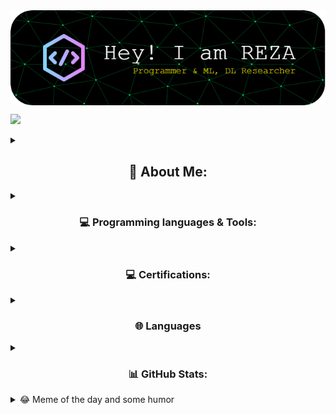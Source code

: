 <img align="middle" alt="Coding" width="800" src="./github-header-image.png">

[![](https://visitcount.itsvg.in/api?id=seyed-mohammadreza-mousavi&icon=5&color=12)](https://visitcount.itsvg.in)
<details><summary>
<h2 align="center">
💫 About Me:
</h2></summary>
🌱 I’m currently learning Camtasia<br>👨‍💻 All of my projects are available at seyed-mohammadreza-mousavi<br>💬 Ask me about Deep learning, transformers and related technologies.<br>📫 How to reach me mohammadreza92299@gmail.com<br>⚡ Fun fact Fast-Food fanatic, Pizza.
<details><summary>
<h2 align="center">
🌐 Follow me on:
</h2></summary>

[![Instagram](https://img.shields.io/badge/Instagram-%23E4405F.svg?logo=Instagram&logoColor=white)](https://instagram.com/smohammadrezamoosavi) [![LinkedIn](https://img.shields.io/badge/LinkedIn-%410078A5.svg?logo=linkedin&logoColor=white)](https://linkedin.com/in/seyed-mohammadreza-mousavi) [![Telegram](https://img.shields.io/badge/Telegram-%230077B5.svg?logo=Telegram&logoColor=white)](https://web.telegram.com/smohammadrezamoosavi) [![Github](https://img.shields.io/badge/Github-%817077E1.svg?logo=Github&logoColor=Orange)]([https://web.telegram.com/smohammadrezamoosavi](https://github.com/seyed-mohammadreza-mousavi/))
</details>
</details>
<details><summary>
<h3 align="center">
💻 Programming languages & Tools:
</h3></summary>

![C++](https://img.shields.io/badge/c++-%2300599C.svg?style=plastic&logo=c%2B%2B&logoColor=white) ![HTML5](https://img.shields.io/badge/html5-%23E34F26.svg?style=plastic&logo=html5&logoColor=white) ![R](https://img.shields.io/badge/r-%23276DC3.svg?style=plastic&logo=r&logoColor=white) ![Python](https://img.shields.io/badge/python-3670A0?style=plastic&logo=python&logoColor=ffdd54) ![PHP](https://img.shields.io/badge/php-%23777BB4.svg?style=plastic&logo=php&logoColor=white) ![Anaconda](https://img.shields.io/badge/Anaconda-%2344A833.svg?style=plastic&logo=anaconda&logoColor=white) ![TensorFlow](https://img.shields.io/badge/TensorFlow-%23FF6F00.svg?style=plastic&logo=TensorFlow&logoColor=white) ![Pandas](https://img.shields.io/badge/pandas-%23150458.svg?style=plastic&logo=pandas&logoColor=white) ![NumPy](https://img.shields.io/badge/numpy-%23013243.svg?style=plastic&logo=numpy&logoColor=white) ![Scipy](https://img.shields.io/badge/SciPy-%230C55A5.svg?style=plastic&logo=scipy&logoColor=%white) ![Matplotlib](https://img.shields.io/badge/Matplotlib-%23ffffff.svg?style=plastic&logo=Matplotlib&logoColor=black) ![Keras](https://img.shields.io/badge/Keras-%23D00000.svg?style=plastic&logo=Keras&logoColor=white) ![PyTorch](https://img.shields.io/badge/PyTorch-%23EE4C2C.svg?style=plastic&logo=PyTorch&logoColor=white) ![scikit-learn](https://img.shields.io/badge/scikit--learn-%23F7931E.svg?style=plastic&logo=scikit-learn&logoColor=white) ![Plotly](https://img.shields.io/badge/Plotly-%233F4F75.svg?style=plastic&logo=plotly&logoColor=white) ![Docker](https://img.shields.io/badge/docker-%230db7ed.svg?style=plastic&logo=docker&logoColor=white) ![Adobe Lightroom Classic](https://img.shields.io/badge/Adobe%20Lightroom%20Classic-31A8FF.svg?style=plastic&logo=Adobe%20Lightroom%20Classic&logoColor=white) ![Adobe Photoshop](https://img.shields.io/badge/adobe%20photoshop-%2331A8FF.svg?style=plastic&logo=adobe%20photoshop&logoColor=white) ![MySQL](https://img.shields.io/badge/mysql-%2300000f.svg?style=plastic&logo=mysql&logoColor=white) ![MariaDB](https://img.shields.io/badge/MariaDB-003545?style=plastic&logo=mariadb&logoColor=white) ![Postgres](https://img.shields.io/badge/postgres-%23316192.svg?style=plastic&logo=postgresql&logoColor=white) ![Nginx](https://img.shields.io/badge/nginx-%23009639.svg?style=plastic&logo=nginx&logoColor=white) ![Apache](https://img.shields.io/badge/apache-%23D42029.svg?style=plastic&logo=apache&logoColor=white) ![WordPress](https://img.shields.io/badge/WordPress-%23117AC9.svg?style=plastic&logo=WordPress&logoColor=white) ![OpenCV](https://img.shields.io/badge/opencv-%23white.svg?style=plastic&logo=opencv&logoColor=white)
</details>

<details><summary>
<h3 align="center">
💻 Certifications:
</h3></summary>

<a href="https://www.coursera.org/account/accomplishments/certificate/4EP92VRUZJYU"> Supervised Machine Learning: Regression and Classification</a><span> @ Coursera</span>

<a href="https://www.linkedin.com/learning/certificates/4d256cd0de8ca2f5d969ffd7d562655506271be2a1b6459b407f0a0da609f00c?lipi=urn%3Ali%3Apage%3Ad_flagship3_profile_view_base_certifications_details%3B5gpWzQFMT96gyK4Y1y7aFA%3D%3D"> Advance Your Skills in Deep Learning and Neural Networks</a><span> @ LinkedIn Learning</span>

<a href="https://www.linkedin.com/learning/certificates/b3d6e682370535a00aad8c1bd733a67485b01a561186563e9d42e8cc2bade9bc?lipi=urn%3Ali%3Apage%3Ad_flagship3_profile_view_base_certifications_details%3B5gpWzQFMT96gyK4Y1y7aFA%3D%3D"> Deep Learning: Image Recognition</a><span> @ LinkedIn Learning</span>

<a href="https://www.linkedin.com/learning/certificates/16304fbd2924d13e8c4a836610b499b1500fa6ccaf1b9618ee332d011d63b246?lipi=urn%3Ali%3Apage%3Ad_flagship3_profile_view_base_certifications_details%3B5gpWzQFMT96gyK4Y1y7aFA%3D%3D"> Machine Learning with Python: Foundations</a><span> @ LinkedIn Learning</span>
  
</details>

<details><summary>
<h3 align="center">
🌐 Languages 
</h3></summary>

| Language      | Proficiency                                                               |
| ------------- | ------------------------------------------------------------------------- |
| English       | C1 Advanced ([EFSET certified](https://www.efset.org/cert/XHq8M3))        |
| Persian       | Native language       
</details>

<details><summary>
<h3 align="center">
📊 GitHub Stats:
</h3></summary>

<h2 align="center">⚡ Reports ⚡</h2>
<br>
<p align=center>
  <div align=center>
    <a href="https://github.com/seyed-mohammadreza-mousavi/" title="Go to Source">
      <img align="left" width=390 src="https://github-readme-stats.vercel.app/api?username=seyed-mohammadreza-mousavi&theme=dark&hide_border=false&include_all_commits=true&count_private=true" alt="zumrudu-anka" />
    </a>
    <a href="https://github.com/seyed-mohammadreza-mousavi/" title="Go to Source">
      <img align="right" width=390 src="https://github-readme-streak-stats.herokuapp.com/?user=seyed-mohammadreza-mousavi&theme=dark&hide_border=false" />
    </a>
  </div>
  <br><br><br><br><br><br><br><br><br>
  <div align=center>
    <a href="https://github.com/seyed-mohammadreza-mousavi/">
      <img height=200 align="center" src="https://github-readme-stats.vercel.app/api/top-langs/?username=seyed-mohammadreza-mousavi&hide=c%23,powershell,Mathematica,Ruby,Objective-C,Objective-C%2b%2b,Cuda&title_color=61dafb&text_color=ffffff&icon_color=61dafb&bg_color=20232a&langs_count=8&layout=compact&border_color=61dafb&hide_border=true&size_weight=0.5&count_weight=0.5" />
    </a>
  </div>
  <br>

  <img src="https://github-readme-activity-graph.vercel.app/graph?username=seyed-mohammadreza-mousavi&theme=react-dark&bg_color=20232a&hide_border=true" width="100%"/>
</p>

<hr>

<!--![](https://github-readme-stats.vercel.app/api?username=seyed-mohammadreza-mousavi&theme=dark&hide_border=false&include_all_commits=true&count_private=true)<br/>-->
<!--![](https://github-readme-streak-stats.herokuapp.com/?user=seyed-mohammadreza-mousavi&theme=dark&hide_border=false)<br/>-->
<!--![](https://github-readme-stats.vercel.app/api/top-langs/?username=seyed-mohammadreza-mousavi&theme=dark&hide_border=false&include_all_commits=true&count_private=true&layout=compact)-->
</details>

<details><summary>
😂 Meme of the day and some humor
</h4></summary>
<p align="center">
<img src='https://randommeme-five.vercel.app/' style="height: 450px;"/></br>
  
---

<img src="https://readme-jokes.vercel.app/api" alt="Error fetching resource, Refresh again to view Jokes Card" width = '11000' />
</p>
</details>
<!--### 🔝 Top Contributed Repo
![](https://github-contributor-stats.vercel.app/api?username=seyed-mohammadreza-mousavi&limit=5&theme=tokyonight&combine_all_yearly_contributions=true)-->

<!-- Proudly created with GPRM ( https://gprm.itsvg.in ) -->
